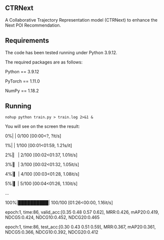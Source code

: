## CTRNext
A Collaborative Trajectory Representation model (CTRNext) to enhance the Next POI Recommendation.

## Requirements
The code has been tested running under Python 3.9.12.

The required packages are as follows: 

Python == 3.9.12 

PyTorch == 1.11.0

NumPy == 1.18.2

## Running
```shell
nohup python train.py > train.log 2>&1 &
```

You will see on the screen the result: 

  0%|          | 0/100 [00:00<?, ?it/s] 
  
  1%|          | 1/100 [00:01<01:59,  1.21s/it]
  
  2%|▏         | 2/100 [00:02<01:37,  1.01it/s]
  
  3%|▎         | 3/100 [00:02<01:32,  1.05it/s]
  
  4%|▍         | 4/100 [00:03<01:28,  1.08it/s]
  
  5%|▌         | 5/100 [00:04<01:26,  1.10it/s]
  
  ...
  
  100%|██████████| 100/100 [01:26<00:00,  1.16it/s]
  
epoch:1, time:86, valid_acc:[0.35 0.48 0.57 0.62], MRR:0.426, mAP20:0.419, NDCG5:0.424, NDCG10:0.452, NDCG20:0.465

epoch:1, time:86, test_acc:[0.30 0.43 0.51 0.59], MRR:0.367, mAP20:0.361, NDCG5:0.366, NDCG10:0.392, NDCG20:0.412
  
